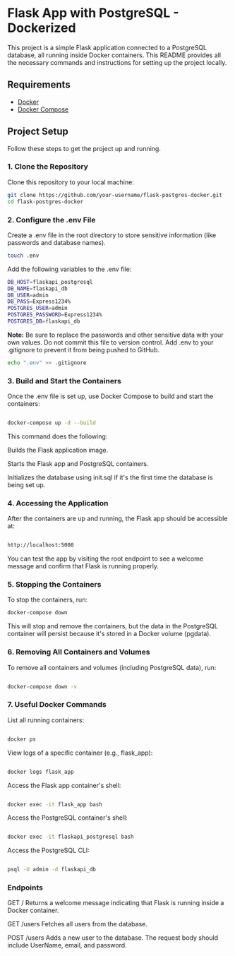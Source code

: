# Flask App with PostgreSQL - Dockerized

This project is a simple Flask application connected to a PostgreSQL database, all running inside Docker containers. This README provides all the necessary commands and instructions for setting up the project locally.

## Requirements

- [Docker](https://www.docker.com/get-started)
- [Docker Compose](https://docs.docker.com/compose/)

## Project Setup

Follow these steps to get the project up and running.

### 1. Clone the Repository

Clone this repository to your local machine:

```bash
git clone https://github.com/your-username/flask-postgres-docker.git
cd flask-postgres-docker

```
### 2. Configure the .env File
Create a .env file in the root directory to store sensitive information (like passwords and database names).

```bash
touch .env

```
Add the following variables to the .env file:

```bash
DB_HOST=flaskapi_postgresql
DB_NAME=flaskapi_db
DB_USER=admin
DB_PASS=Express1234%
POSTGRES_USER=admin
POSTGRES_PASSWORD=Express1234%
POSTGRES_DB=flaskapi_db
```
**Note:** Be sure to replace the passwords and other sensitive data with your own values. Do not commit this file to version control. Add .env to your .gitignore to prevent it from being pushed to GitHub.

```bash
echo ".env" >> .gitignore
```

### 3. Build and Start the Containers

Once the .env file is set up, use Docker Compose to build and start the containers:

```bash

docker-compose up -d --build

```

This command does the following:

Builds the Flask application image.

Starts the Flask app and PostgreSQL containers.

Initializes the database using init.sql if it's the first time the database is being set up.

### 4. Accessing the Application

After the containers are up and running, the Flask app should be accessible at:

```bash

http://localhost:5000
```

You can test the app by visiting the root endpoint to see a welcome message and confirm that Flask is running properly.

### 5. Stopping the Containers

To stop the containers, run:

```bash
docker-compose down

```

This will stop and remove the containers, but the data in the PostgreSQL container will persist because it's stored in a Docker volume (pgdata).

### 6. Removing All Containers and Volumes

To remove all containers and volumes (including PostgreSQL data), run:

```bash

docker-compose down -v
```


### 7. Useful Docker Commands

List all running containers:

```bash

docker ps

```
View logs of a specific container (e.g., flask_app):

```bash

docker logs flask_app

```
Access the Flask app container's shell:

```bash

docker exec -it flask_app bash

```

Access the PostgreSQL container's shell:

```bash

docker exec -it flaskapi_postgresql bash

```


Access the PostgreSQL CLI:

```bash

psql -U admin -d flaskapi_db

```

### Endpoints

GET /
Returns a welcome message indicating that Flask is running inside a Docker container.

GET /users
Fetches all users from the database.

POST /users
Adds a new user to the database. The request body should include UserName, email, and password.